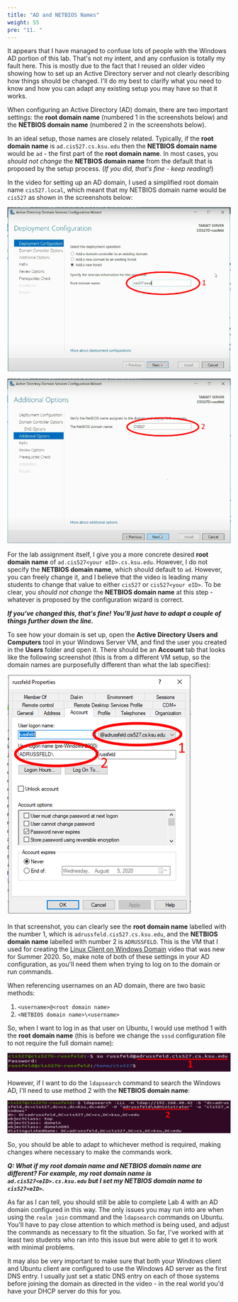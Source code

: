 ```yaml
---
title: "AD and NETBIOS Names"
weight: 55
pre: "11. "
---
```


It appears that I have managed to confuse lots of people with the Windows AD portion of this lab. That's not my intent, and any confusion is totally my fault here. This is mostly due to the fact that I reused an older video showing how to set up an Active Directory server and not clearly describing how things should be changed. I'll do my best to clarify what you need to know and how you can adapt any existing setup you may have so that it works.

When configuring an Active Directory (AD) domain, there are two important settings: the **root domain name** (numbered 1 in the screenshots below) and the **NETBIOS domain name** (numbered 2 in the screenshots below).

In an ideal setup, those names are closely related. Typically, if the **root domain name** is `ad.cis527.cs.ksu.edu` then the **NETBIOS domain name** would be `ad` - the first part of the **root domain name**. In most cases, you _should not change_ the **NETBIOS domain name** from the default that is proposed by the setup process. (_If you did, that's fine - keep reading!_)

In the video for setting up an AD domain, I used a simplified root domain name `cis527.local`, which meant that my NETBIOS domain name would be `cis527` as shown in the screenshots below:

![Root Domain Name](/images/adds1.png)

![NETBIOS Domain Name](/images/adds2.png)

For the lab assignment itself, I give you a more concrete desired **root domain name** of `ad.cis527<your eID>.cs.ksu.edu`. However, I do not specify the **NETBIOS domain name**, which should default to `ad`. However, you can freely change it, and I believe that the video is leading many students to change that value to either `cis527` or `cis527<your eID>`. To be clear, you _should not change_ the **NETBIOS domain name** at this step - whatever is proposed by the configuration wizard is correct. 

***If you've changed this, that's fine! You'll just have to adapt a couple of things further down the line.***


To see how your domain is set up, open the **Active Directory Users and Computers** tool in your Windows Server VM, and find the user you created in the **Users** folder and open it. There should be an **Account** tab that looks like the following screenshot (this is from a different VM setup, so the domain names are purposefully different than what the lab specifies):

![AD Account Tab](/images/adds3.png)

In that screenshot, you can clearly see the **root domain name** labelled with the number 1, which is `adrussfeld.cis527.cs.ksu.edu`, and the **NETBIOS domain name** labelled with number 2 is `ADRUSSFELD`. This is the VM that I used for creating the [Linux Client on Windows Domain](/4-directory-services/09-linux-client-on-windows-domain/) video that was new for Summer 2020. So, make note of both of these settings in your AD configuration, as you'll need them when trying to log on to the domain or run commands.

When referencing usernames on an AD domain, there are two basic methods: 

1. `<username>@<root domain name>`
2. `<NETBIOS domain name>\<username>`

So, when I want to log in as that user on Ubuntu, I would use method 1 with the **root domain name** (this is before we change the `sssd` configuration file to not require the full domain name):

![Ubuntu AD Login](/images/adds4.png)

However, if I want to do the `ldapsearch` command to search the Windows AD, I'll need to use method 2 with the **NETBIOS domain name**:

![Ubuntu LDAPSearch](/images/adds5.png)

So, you should be able to adapt to whichever method is required, making changes where necessary to make the commands work.

***Q: What if my root domain name and NETBIOS domain name are different? For example, my root domain name is `ad.cis527<eID>.cs.ksu.edu` but I set my NETBIOS domain name to `cis527<eID>`.***


As far as I can tell, you should still be able to complete Lab 4 with an AD domain configured in this way. The only issues you may run into are when using the `realm join` command and the `ldapsearch` commands on Ubuntu.  You'll have to pay close attention to which method is being used, and adjust the commands as necessary to fit the situation. So far, I've worked with at least two students who ran into this issue but were able to get it to work with minimal problems.

It may also be very important to make sure that both your Windows client and Ubuntu client are configured to use the Windows AD server as the first DNS entry. I usually just set a static DNS entry on each of those systems before joining the domain as directed in the video - in the real world you'd have your DHCP server do this for you. 
